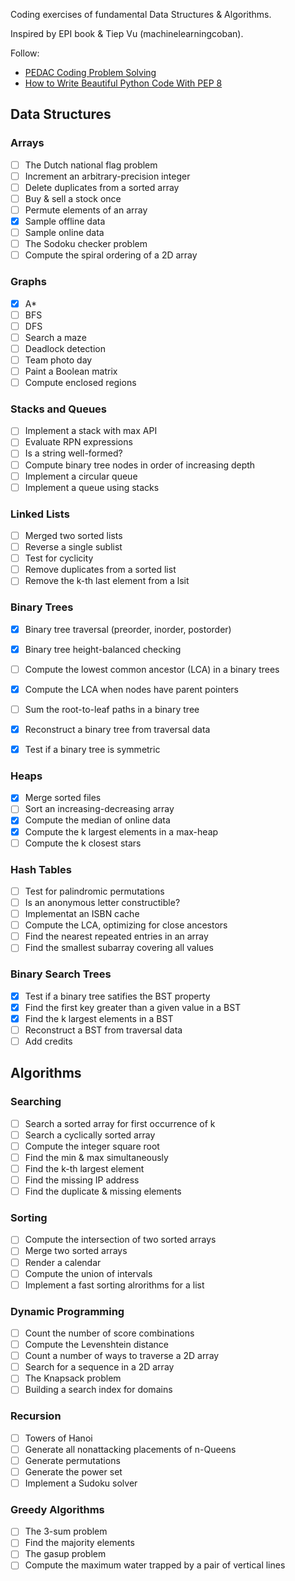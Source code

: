 Coding exercises of fundamental Data Structures & Algorithms.

Inspired by EPI book & Tiep Vu (machinelearningcoban).

Follow:
- [PEDAC Coding Problem Solving](https://medium.com/launch-school/solving-coding-problems-with-pedac-29141331f93f)
- [How to Write Beautiful Python Code With PEP 8](https://realpython.com/python-pep8/)


Data Structures
---------------

### Arrays
- [ ] The Dutch national flag problem
- [ ] Increment an arbitrary-precision integer
- [ ] Delete duplicates from a sorted array
- [ ] Buy & sell a stock once
- [ ] Permute elements of an array
- [x] Sample offline data
- [ ] Sample online data
- [ ] The Sodoku checker problem
- [ ] Compute the spiral ordering of a 2D array

### Graphs
- [x] A*
- [ ] BFS
- [ ] DFS
- [ ] Search a maze
- [ ] Deadlock detection
- [ ] Team photo day
- [ ] Paint a Boolean matrix
- [ ] Compute enclosed regions

### Stacks and Queues
- [ ] Implement a stack with max API
- [ ] Evaluate RPN expressions
- [ ] Is a string well-formed?
- [ ] Compute binary tree nodes in order of increasing depth
- [ ] Implement a circular queue
- [ ] Implement a queue using stacks

### Linked Lists
- [ ] Merged two sorted lists
- [ ] Reverse a single sublist
- [ ] Test for cyclicity
- [ ] Remove duplicates from a sorted list
- [ ] Remove the k-th last element from a lsit

### Binary Trees
- [x] Binary tree traversal (preorder, inorder, postorder)
- [x] Binary tree height-balanced checking
- [ ] Compute the lowest common ancestor (LCA) in a binary trees
- [x] Compute the LCA when nodes have parent pointers
- [ ] Sum the root-to-leaf paths in a binary tree
- [x] Reconstruct a binary tree from traversal data
- [x] Test if a binary tree is symmetric


### Heaps
- [x] Merge sorted files
- [ ] Sort an increasing-decreasing array
- [x] Compute the median of online data
- [x] Compute the k largest elements in a max-heap
- [ ] Compute the k closest stars

### Hash Tables
- [ ] Test for palindromic permutations
- [ ] Is an anonymous letter constructible?
- [ ] Implementat an ISBN cache
- [ ] Compute the LCA, optimizing for close ancestors
- [ ] Find the nearest repeated entries in an array
- [ ] Find the smallest subarray covering all values

### Binary Search Trees
- [x] Test if a binary tree satifies the BST property
- [x] Find the first key greater than a given value in a BST
- [x] Find the k largest elements in a BST
- [ ] Reconstruct a BST from traversal data
- [ ] Add credits

Algorithms
----------

### Searching
- [ ] Search a sorted array for first occurrence of k
- [ ] Search a cyclically sorted array
- [ ] Compute the integer square root
- [ ] Find the min & max simultaneously
- [ ] Find the k-th largest element
- [ ] Find the missing IP address
- [ ] Find the duplicate & missing elements

### Sorting
- [ ] Compute the intersection of two sorted arrays
- [ ] Merge two sorted arrays
- [ ] Render a calendar
- [ ] Compute the union of intervals
- [ ] Implement a fast sorting alrorithms for a list

### Dynamic Programming
- [ ] Count the number of score combinations
- [ ] Compute the Levenshtein distance
- [ ] Count a number of ways to traverse a 2D array
- [ ] Search for a sequence in a 2D array
- [ ] The Knapsack problem
- [ ] Building a search index for domains

### Recursion
- [ ] Towers of Hanoi
- [ ] Generate all nonattacking placements of n-Queens
- [ ] Generate permutations
- [ ] Generate the power set
- [ ] Implement a Sudoku solver

### Greedy Algorithms
- [ ] The 3-sum problem
- [ ] Find the majority elements
- [ ] The gasup problem
- [ ] Compute the maximum water trapped by a pair of vertical lines
